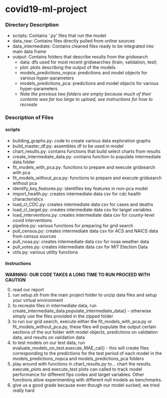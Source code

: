 # covid19-ml-project

### Directory Description
- scripts: Contains '.py' files that run the model
- data_raw:  Contains files directly pulled from online sources
- data_intermediate:  Contains cleaned files ready to be integrated into main data frame
- output:  Contains folders that describe results from the gridsearch
  - data: dfs used for most recent gridsearches (train, validation, test)
  - plot: plots describing the output of the models
  - models_predictions_nopca:  predictions and model objects for various hyper-parameters
  - models_predictions_pca:  predictions and model objects for various hyper-parameters
  - *Note the previous two folders are empty because much of their contents was far too large to upload, see instructions for how to recreate*
  
  
### Description of Files

#### scripts
- building_graphs.py:  code to create various data exploration graphs
- build_master_df.py:  assembles df to be used in model
- chart_results.py:  contains functions that build select charts from results
- create_intermediate_data.py:  contains function to populate intermediate data folder
- fit_models_with_pca.py:  functions to prepare and execute gridsearch with pca
- fit_models_without_pca.py:  functions to prepare and execute gridsearch without pca
- identify_key_features.py:  identifies key features in non-pca model
- import_health.py:  creates intermediate data csv for cdc health characteristics
- load_cl_CDC.py:  creates intermediate data csv for cases and deaths
- load_cl_target.py:  creates intermediate data csv for target variables
- load_interventions.py:  creates intermediate data csv for county-level covid interventions
- pipeline.py:  various functions for preparing for grid search
- pull_census.py:  creates intermediate data csv for ACS and NAICS data from census sources
- pull_noaa.py:  creates intermediate data csv for noaa weather data
- pull_votes.py:  creates intermediate data csv for MIT Election Data
- utils.py:  various utility functions

#### Instructions
**WARNING:  OUR CODE TAKES A LONG TIME TO RUN**
**PROCEED WITH CAUTION**

0. read our report
1. run setup.sh from the main project folder to unzip data files and setup your virtual environment
2. to recreate files in intermediate data, run create_intermediate_data.populate_intermediate_data() - otherwise simply use the files provided in the zipped folder
3. to run our grid search, execute either the fit_models_with_pca.py or fit_models_without_pca.py, these files will populate the output certain sections of the out folder with model objects, predictions on validation data, and results on validation data
4. to test models on our test data, run evaluate_models_on_test.execute_MAE_cal() - this will create files corresponding to the predictions for the test period of each model in the models_predictions_nopca and models_predictions_pca folders
5. play around with functions in chart_results.py to... chart the results.  execute_plots and execute_test plots can called to track model performance for different fips codes and target variables.  Other functions allow experimenting with different null models as benchmarks.
6. give us a good grade because even though our model sucked, we tried really hard


